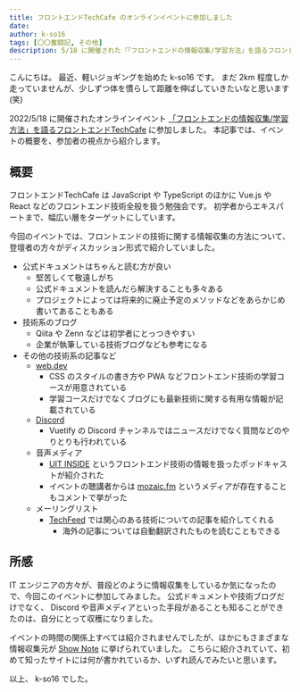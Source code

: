 ```yaml
---
title: フロントエンドTechCafe のオンラインイベントに参加しました
date: 
author: k-so16
tags: [〇〇奮闘記, その他]
description: 5/18 に開催された『「フロントエンドの情報収集/学習方法」を語るフロントエンドTechCafe』の参加レポートです。
---
```


こんにちは。
最近、軽いジョギングを始めた k-so16 です。
まだ 2km 程度しか走っていませんが、少しずつ体を慣らして距離を伸ばしていきたいなと思います (笑)

2022/5/18 に開催されたオンラインイベント [「フロントエンドの情報収集/学習方法」を語るフロントエンドTechCafe](https://rakus.connpass.com/event/243857/) に参加しました。
本記事では、イベントの概要を、参加者の視点から紹介します。

## 概要

フロントエンドTechCafe は JavaScript や TypeScript のほかに Vue.js や React などのフロントエンド技術全般を扱う勉強会です。
初学者からエキスパートまで、幅広い層をターゲットにしています。

今回のイベントでは、フロントエンドの技術に関する情報収集の方法について、登壇者の方々がディスカッション形式で紹介していました。

- 公式ドキュメントはちゃんと読む方が良い
    - 堅苦しくて敬遠しがち
    - 公式ドキュメントを読んだら解決することも多々ある
    - プロジェクトによっては将来的に廃止予定のメソッドなどをあらかじめ書いてあることもある
- 技術系のブログ
    - Qiita や Zenn などは初学者にとっつきやすい
    - 企業が執筆している技術ブログなども参考になる
- その他の技術系の記事など
    - [web.dev](https://web.dev/)
        - CSS のスタイルの書き方や PWA などフロントエンド技術の学習コースが用意されている
        - 学習コースだけでなくブログにも最新技術に関する有用な情報が記載されている
    - [Discord](https://discord.com/)
        - Vuetify の Discord チャンネルではニュースだけでなく質問などのやりとりも行われている
    - 音声メディア
        - [UIT INSIDE](https://uit-inside.linecorp.com/) というフロントエンド技術の情報を扱ったポッドキャストが紹介された
        - イベントの聴講者からは [mozaic.fm](https://mozaic.fm/) というメディアが存在することもコメントで挙がった
    - メーリングリスト
        - [TechFeed](https://techfeed.io/) では関心のある技術についての記事を紹介してくれる
            - 海外の記事については自動翻訳されたものを読むこともできる

## 所感

IT エンジニアの方々が、普段どのように情報収集をしているか気になったので、今回このイベントに参加してみました。
公式ドキュメントや技術ブログだけでなく、 Discord や音声メディアといった手段があることも知ることができたのは、自分にとって収穫になりました。

イベントの時間の関係上すべては紹介されませんでしたが、ほかにもさまざまな情報収集元が [Show Note](https://hackmd.io/@chgfckhgfyif/ByyKtBWXq) に挙げられていました。
こちらに紹介されていて、初めて知ったサイトには何が書かれているか、いずれ読んでみたいと思います。

以上、 k-so16 でした。